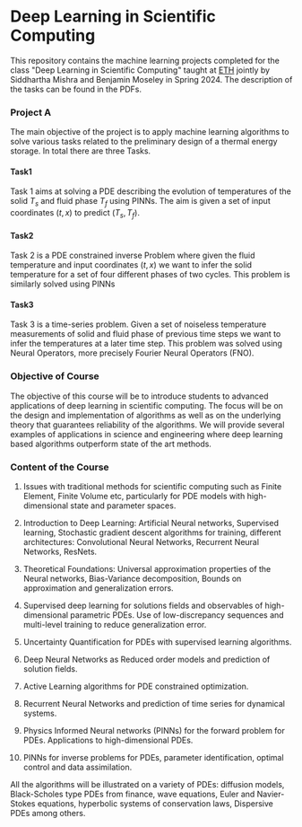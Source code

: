 # Deep Learning in Scientific Computing

This repository contains the machine learning projects completed for the class "Deep Learning in Scientific Computing" taught at [ETH](https://ethz.ch/en.html) jointly by Siddhartha Mishra and Benjamin Moseley in Spring 2024. The description of the tasks can be found in the PDFs.

### Project A

The main objective of the project is to apply machine learning algorithms to solve various tasks related to the preliminary design of a thermal energy storage. In total there are three Tasks.

####  Task1
Task 1 aims at solving a PDE describing the evolution of temperatures of the solid $T_s$ and fluid phase $T_f$ using PINNs. The aim is given a set of input coordinates $(t, x)$ to predict $(T_s, T_f)$.

#### Task2
Task 2 is a PDE constrained inverse Problem where given the fluid temperature and input coordinates $(t,x)$ we want to infer the solid temperature for a set of four different phases of two cycles. This problem is similarly solved using PINNs

#### Task3
Task 3 is a time-series problem. Given a set of noiseless temperature measurements of solid and fluid phase of previous time steps we want to infer the temperatures at a later time step. This problem was solved using Neural Operators, more precisely Fourier Neural Operators (FNO).

### Objective of Course

The objective of this course will be to introduce students to advanced applications of deep learning in scientific computing. The focus will be on the design and implementation of algorithms as well as on the underlying theory that guarantees reliability of the algorithms. We will provide several examples of applications in science and engineering where deep learning based algorithms outperform state of the art methods.

### Content of the Course

1. Issues with traditional methods for scientific computing such as Finite Element, Finite Volume etc, particularly for PDE models with high-dimensional state and parameter spaces.

2. Introduction to Deep Learning: Artificial Neural networks, Supervised learning, Stochastic gradient descent algorithms for training, different architectures: Convolutional Neural Networks, Recurrent Neural Networks, ResNets.

3. Theoretical Foundations: Universal approximation properties of the Neural networks, Bias-Variance decomposition, Bounds on approximation and generalization errors.

4. Supervised deep learning for solutions fields and observables of high-dimensional parametric PDEs. Use of low-discrepancy sequences and multi-level training to reduce generalization error.

5. Uncertainty Quantification for PDEs with supervised learning algorithms.

6. Deep Neural Networks as Reduced order models and prediction of solution fields.

7. Active Learning algorithms for PDE constrained optimization.

8. Recurrent Neural Networks and prediction of time series for dynamical systems.

9. Physics Informed Neural networks (PINNs) for the forward problem for PDEs. Applications to high-dimensional PDEs.

10. PINNs for inverse problems for PDEs, parameter identification, optimal control and data assimilation.

All the algorithms will be illustrated on a variety of PDEs: diffusion models, Black-Scholes type PDEs from finance, wave equations, Euler and Navier-Stokes equations, hyperbolic systems of conservation laws, Dispersive PDEs among others.
